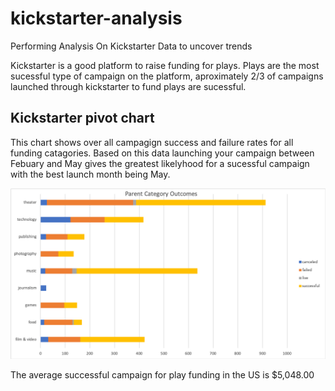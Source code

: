 # kickstarter-analysis
Performing Analysis On Kickstarter Data to uncover trends

Kickstarter is a good platform to raise funding for plays.
Plays are the most sucessful type of campaign on the platform, aproximately 2/3 of campaigns launched through kickstarter to fund plays are sucessful. 

## Kickstarter pivot chart
This chart shows over all campagign success and failure rates for all funding catagories.
Based on this data launching your campaign between Febuary and May gives the greatest likelyhood for a sucessful campaign with the best launch month being May. 

![kickstarter_pivot_chart](images/kickstarter_pivot_chart.png)

The average successful campaign for play funding in the US is $5,048.00 

